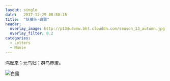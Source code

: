 ```yaml
---
layout: single
date:   2017-12-29 08:30:15
title:  "妖猫传·白露"
header:
  overlay_image: http://p134u8vmw.bkt.clouddn.com/season_13_autumn.jpg
  overlay_filter: 0.2
categories:
  - Letters
  - Movie
---
```


鸿雁来；元鸟归；群鸟养羞。

![白露](https://img3.doubanio.com/view/photo/l/public/p2501588114.webp)